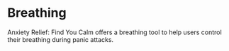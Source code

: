 # Breathing

Anxiety Relief: Find You Calm offers a breathing tool to help users control their breathing during panic attacks.
